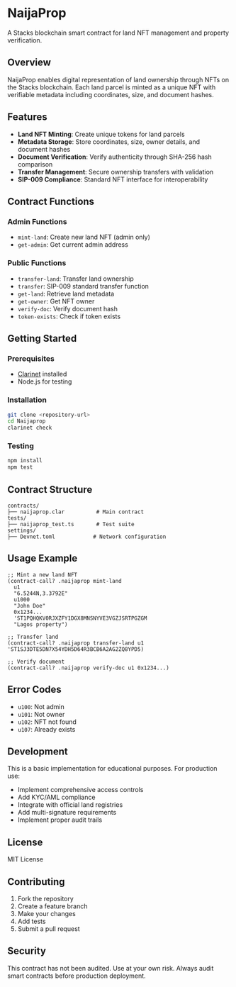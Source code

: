 # NaijaProp

A Stacks blockchain smart contract for land NFT management and property verification.

## Overview

NaijaProp enables digital representation of land ownership through NFTs on the Stacks blockchain. Each land parcel is minted as a unique NFT with verifiable metadata including coordinates, size, and document hashes.

## Features

- **Land NFT Minting**: Create unique tokens for land parcels
- **Metadata Storage**: Store coordinates, size, owner details, and document hashes
- **Document Verification**: Verify authenticity through SHA-256 hash comparison
- **Transfer Management**: Secure ownership transfers with validation
- **SIP-009 Compliance**: Standard NFT interface for interoperability

## Contract Functions

### Admin Functions
- `mint-land`: Create new land NFT (admin only)
- `get-admin`: Get current admin address

### Public Functions
- `transfer-land`: Transfer land ownership
- `transfer`: SIP-009 standard transfer function
- `get-land`: Retrieve land metadata
- `get-owner`: Get NFT owner
- `verify-doc`: Verify document hash
- `token-exists`: Check if token exists

## Getting Started

### Prerequisites
- [Clarinet](https://github.com/hirosystems/clarinet) installed
- Node.js for testing

### Installation

```bash
git clone <repository-url>
cd Naijaprop
clarinet check
```

### Testing

```bash
npm install
npm test
```

## Contract Structure

```
contracts/
├── naijaprop.clar          # Main contract
tests/
├── naijaprop_test.ts       # Test suite
settings/
├── Devnet.toml            # Network configuration
```

## Usage Example

```clarity
;; Mint a new land NFT
(contract-call? .naijaprop mint-land 
  u1 
  "6.5244N,3.3792E" 
  u1000 
  "John Doe" 
  0x1234... 
  'ST1PQHQKV0RJXZFY1DGX8MNSNYVE3VGZJSRTPGZGM 
  "Lagos property")

;; Transfer land
(contract-call? .naijaprop transfer-land u1 'ST1SJ3DTE5DN7X54YDH5D64R3BCB6A2AG2ZQ8YPD5)

;; Verify document
(contract-call? .naijaprop verify-doc u1 0x1234...)
```

## Error Codes

- `u100`: Not admin
- `u101`: Not owner
- `u102`: NFT not found
- `u107`: Already exists

## Development

This is a basic implementation for educational purposes. For production use:

- Implement comprehensive access controls
- Add KYC/AML compliance
- Integrate with official land registries
- Add multi-signature requirements
- Implement proper audit trails

## License

MIT License

## Contributing

1. Fork the repository
2. Create a feature branch
3. Make your changes
4. Add tests
5. Submit a pull request

## Security

This contract has not been audited. Use at your own risk. Always audit smart contracts before production deployment.
